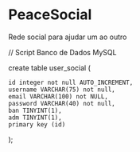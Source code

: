 # PeaceSocial
Rede social para ajudar um ao outro

// Script Banco de Dados MySQL

create table user_social
(

	id integer not null AUTO_INCREMENT,
	username VARCHAR(75) not null,
	email VARCHAR(100) not NULL,
	password VARCHAR(40) not null,
	ban TINYINT(1),
	adm TINYINT(1),
	primary key (id)

);
